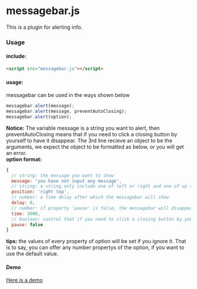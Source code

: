 messagebar.js
=============
This is a plugin for alerting info.

### Usage

#### include:  
``` html
<script src="messagebar.js"></script>
```

#### usage:  
messagebar can be used in the ways shown below
``` js
messagebar.alert(message);
messagebar.alert(message, preventAutoClosing);
messagebar.alert(option);
```
**Notice:** The variable message is a string you want to alert, then preventAutoClosing means that if you need to click a closing button by yourself to have it disappear. The 3rd line recieve an object to be the arguments, we expect the object to be formatted as below, or you will get an error.  
**option format:**
``` js
{
  // string: the message you want to show
  message: 'you have not input any message',
  // string: a string only include one of left or right and one of up and down, a space to split
  position: 'right top',
  // number: a time delay after which the messagebar will show
  delay: 0, 
  // number: if property 'pause' is false, the messagebar will disappear after this time
  time: 3000,
  // boolean: control that if you need to click a closing button by yourself to have it disappear
  pause: false
}
```
**tips:** the values of every property of option will be set if you ignore it. That is to say, you can offer any number propertys of the option, if you want to use the default value.

#### Demo
[Here is a demo](http://yedeying999.github.io/sites/messagebar/index.html)